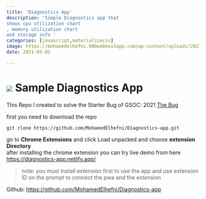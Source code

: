 ```yaml
---
title: 'Diagnostics App'
description: 'Simple Diagnostics app that
shows cpu utilization chart
, memory utilization chart
and storage info '
categories: [javascript,materializecss]
image: https://mohamedelhefni.000webhostapp.com/wp-content/uploads/2021/05/cpu-chart-1.png
date: 2021-05-02

---
```


![](https://mohamedelhefni.000webhostapp.com/wp-content/uploads/2021/05/diagnostics-1024x545.gif)
Sample Diagnostics App
======================


This Repo I created to solve the Starter Bug of GSOC: 2021 [The Bug](https://docs.google.com/document/d/1CltFQ7oIA0TO47xzpRFvvOrfpI9qeJZCMM8QSxjiuNk/edit?resourcekey=0-usYPDX3vZ6xiOQfxYkSG5w#heading=h.23klu77rnpy9)


first you need to download the repo



```
git clone https://github.com/MohamedElhefni/Diagnostics-app.git

```

go to **Chrome Extensions** and click Load unpacked and choose **extension Directory**  
after installing the chrome extension you can try live demo from here  
<https://diagnostics-app.netlify.app/>



> note: you must install extension first to use the app and use extension ID on the prompt to connect the pwa and the extension
> 
> 


Github: <https://github.com/MohamedElhefni/Diagnostics-app>


